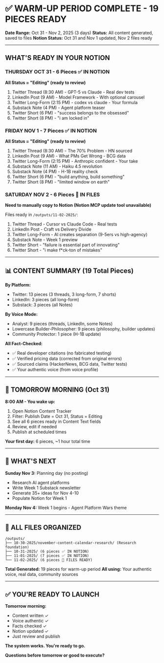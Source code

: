 # ✅ WARM-UP PERIOD COMPLETE - 19 PIECES READY
**Date Range:** Oct 31 - Nov 2, 2025 (3 days)
**Status:** All content generated, saved to files
**Notion Status:** Oct 31 and Nov 1 updated, Nov 2 files ready

---

## WHAT'S READY IN YOUR NOTION

### THURSDAY OCT 31 - 6 Pieces ✅ IN NOTION
**All Status = "Editing" (ready to review)**

1. Twitter Thread (8:30 AM) - GPT-5 vs Claude - Real dev tests
2. LinkedIn Post (9 AM) - Model Framework - With optional carousel
3. Twitter Long-Form (2:15 PM) - codex vs claude - Your formula
4. Substack Note (4 PM) - Agent platform teaser
5. Twitter Short (6 PM) - "success belongs to the obsessed"
6. Twitter Short (8 PM) - "i am locked in"

### FRIDAY NOV 1 - 7 Pieces ✅ IN NOTION
**All Status = "Editing" (ready to review)**

1. Twitter Thread (8:30 AM) - The 70% Problem - HN sourced
2. LinkedIn Post (9 AM) - What PMs Get Wrong - BCG data
3. Twitter Long-Form (2:15 PM) - Anthropic confident - Your take
4. Substack Note (11 AM) - Haiku 4.5 revolution
5. Substack Note (4 PM) - H-1B reality check
6. Twitter Short (6 PM) - "build anything, build something"
7. Twitter Short (8 PM) - "limited window on earth"

### SATURDAY NOV 2 - 6 Pieces 📁 IN FILES
**Need to manually copy to Notion (Notion MCP update tool unavailable)**

Files ready in `/outputs/11-02-2025/`:
1. Twitter Thread - Cursor vs Claude Code - Real tests
2. LinkedIn Post - Craft vs Delivery Divide
3. Twitter Long-Form - AI creates separation (9-5ers vs high-agency)
4. Substack Note - Week 1 preview
5. Twitter Short - "failure is essential part of innovating"
6. Twitter Short - "i make f*ck-ton of mistakes"

---

## 📊 CONTENT SUMMARY (19 Total Pieces)

**By Platform:**
- Twitter: 13 pieces (3 threads, 3 long-form, 7 shorts)
- LinkedIn: 3 pieces (all long-form)
- Substack: 3 pieces (all Notes)

**By Voice Mode:**
- Analyst: 9 pieces (threads, LinkedIn, some Notes)
- Lowercase Builder-Philosopher: 9 pieces (philosophy, builder updates)
- Community Protector: 1 piece (H-1B update)

**All Fact-Checked:**
- ✅ Real developer citations (no fabricated testing)
- ✅ Verified pricing data (corrected from original errors)
- ✅ Sourced claims (HackerNews, BCG data, Twitter tests)
- ✅ Your authentic voice (from voice profile)

---

## 🚀 TOMORROW MORNING (Oct 31)

**8:00 AM - You wake up:**
1. Open Notion Content Tracker
2. Filter: Publish Date = Oct 31, Status = Editing
3. See all 6 pieces ready in Content Text fields
4. Review, edit if needed
5. Publish at scheduled times

**Your first day:** 6 pieces, ~1 hour total time

---

## 📅 WHAT'S NEXT

**Sunday Nov 3:** Planning day (no posting)
- Research AI agent platforms
- Write Week 1 Substack newsletter
- Generate 35+ ideas for Nov 4-10
- Populate Notion for Week 1

**Monday Nov 4:** Week 1 begins - Agent Platform Wars theme

---

## 💾 ALL FILES ORGANIZED

```
/outputs/
├── 10-30-2025/november-content-calendar-research/ (Research foundation)
├── 10-31-2025/ (6 pieces ✅ IN NOTION)
├── 11-01-2025/ (7 pieces ✅ IN NOTION)
└── 11-02-2025/ (6 pieces 📁 FILES READY)
```

**Total Generated:** 19 pieces for warm-up period
**All using:** Your authentic voice, real data, community sources

---

## ✅ YOU'RE READY TO LAUNCH

**Tomorrow morning:**
- Content written ✓
- Voice authentic ✓
- Facts checked ✓
- Notion updated ✓
- Just review and publish

**The system works. You're ready to go.**

**Questions before tomorrow or good to execute?**
